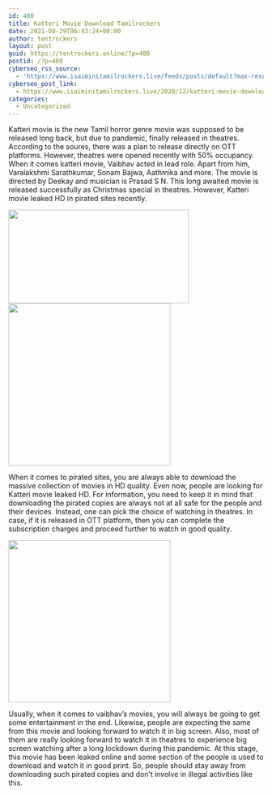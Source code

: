 ```yaml
---
id: 480
title: Katteri Movie Download Tamilrockers
date: 2021-08-29T06:43:24+00:00
author: tentrockers
layout: post
guid: https://tentrockers.online/?p=480
postid: /?p=480
cyberseo_rss_source:
  - 'https://www.isaiminitamilrockers.live/feeds/posts/default?max-results=150&start-index=151'
cyberseo_post_link:
  - https://www.isaiminitamilrockers.live/2020/12/katteri-movie-download-tamilrockers.html
categories:
  - Uncategorized
---
```

<meta content="Katteri movie is the new Tamil horror genre movie was supposed to be released long back, but due to pandemic, finally released in theatres. ..." name="twitter:description" />

  


<center>
</center>

Katteri movie is the new Tamil horror genre movie was supposed to be released long back, but due to pandemic, finally released in theatres. According to the soures, there was a plan to release directly on OTT platforms. However, theatres were opened recently with 50% occupancy. When it comes katteri movie, Vaibhav acted in lead role. Apart from him, Varalakshmi Sarathkumar, Sonam Bajwa, Aathmika and more. The movie is directed by Deekay and musician is Prasad S N. This long awaited movie is released successfully as Christmas special in theatres. However, Katteri movie leaked HD in pirated sites recently.<ins data-width="0" data-height="0" class="td529b5e5e5" data-domain="//aaaaaco.com" data-affquery="/f5ff9bfd5d/d529b5e5e5/?placementName=default"></ins>

<div class="separator">
  <a href="https://1.bp.blogspot.com/-iNLg5tKfGMc/X-1PLKIUWuI/AAAAAAAAAJw/hpxEUBcKFlswVeiQ1Z-Mw3YEAnsDvjOTACLcBGAsYHQ/s780/Ep-aV-LUUAAwW0W.jpg" imageanchor="1"><img loading="lazy" border="0" data-original-height="390" data-original-width="780" height="185" src="https://1.bp.blogspot.com/-iNLg5tKfGMc/X-1PLKIUWuI/AAAAAAAAAJw/hpxEUBcKFlswVeiQ1Z-Mw3YEAnsDvjOTACLcBGAsYHQ/w356-h185/Ep-aV-LUUAAwW0W.jpg" width="356" /></a>
</div>



<div class="separator">
  <a href="https://aaaaaco.com/b7e8e06d99/05053abbfe/?placementName=default" imageanchor="1" target="_blank" rel="noopener"><img border="0" data-original-height="166" data-original-width="800" src="https://1.bp.blogspot.com/-boKtJ9Xjx6M/X-1PUAsZboI/AAAAAAAAAJ0/agcFgJ_-n8wJDRpE8jNCphm6uLcOQPnlgCLcBGAsYHQ/s320/unnamed.gif" width="320" /></a>
</div>

<span>When it comes to pirated sites, you are always able to download the massive collection of movies in HD quality. Even now, people are looking for Katteri movie leaked HD. For information, you need to keep it in mind that downloading the pirated copies are always not at all safe for the people and their devices. Instead, one can pick the choice of watching in theatres. In case, if it is released in OTT platform, then you can complete the subscription charges and proceed further to watch in good quality.</span>

<div class="separator">
  <a href="https://aaaaaco.com/b7e8e06d99/05053abbfe/?placementName=default" imageanchor="1" target="_blank" rel="noopener"><img border="0" data-original-height="166" data-original-width="800" src="https://1.bp.blogspot.com/--1vkW3gywkY/X-1PYXpImII/AAAAAAAAAJ4/2TW9lGs42acVd2xFmYKqyubNgvHuJKHeACLcBGAsYHQ/s320/unnamed.gif" width="320" /></a>
</div>

<span>Usually, when it comes to vaibhav’s movies, you will always be going to get some entertainment in the end. Likewise, people are expecting the same from this movie and looking forward to watch it in big screen. Also, most of them are really looking forward to watch it in theatres to experience big screen watching after a long lockdown during this pandemic. At this stage, this movie has been leaked online and some section of the people is used to download and watch it in good print. So, people should stay away from downloading such pirated copies and don’t involve in illegal activities like this.</span>  


<center>
</center>